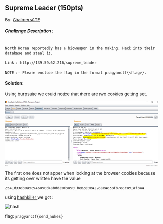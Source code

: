 ## Supreme Leader (150pts) 
By: [ChalmersCTF](http://chalmersctf.se)

##### Challenge Description : 
```

North Korea reportedly has a bioweapon in the making. Hack into their database and steal it.

Link : http://139.59.62.216/supreme_leader

NOTE :- Please enclose the flag in the format pragyanctf{<flag>}.

```


#### Solution:

Using burpsuite we could notice that there are two cookies getting set.

![cap](images/cap.png)

The first one does not apper when looking at the browser cookies because its getting over written have the value:

```2541d938b0a58946090d7abdde0d3890_b8e2e0e422cae4838fb788c891afb44```

using [hashkiller ]( https://hashkiller.co.uk/md5-decrypter.aspx ) we got :

![hash](images/hash.png)

flag: ```pragyanctf{send_nukes}```